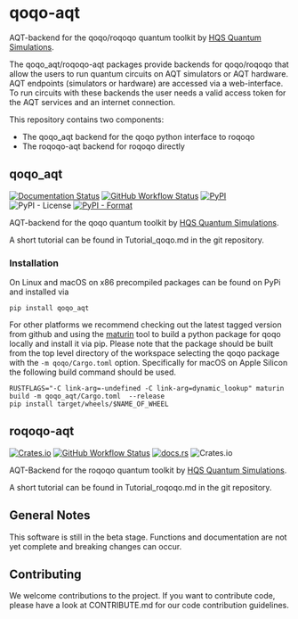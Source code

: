 # qoqo-aqt

AQT-backend for the qoqo/roqoqo quantum toolkit by [HQS Quantum Simulations](https://quantumsimulations.de).

The qoqo_aqt/roqoqo-aqt packages provide backends for qoqo/roqoqo that allow the users to run quantum circuits on AQT simulators or AQT hardware.
AQT endpoints (simulators or hardware) are accessed via a web-interface.
To run circuits with these backends the user needs a valid access token for the AQT services and an internet connection.

This repository contains two components:

* The qoqo_aqt backend for the qoqo python interface to roqoqo
* The roqoqo-aqt backend for roqoqo directly

## qoqo_aqt

[![Documentation Status](https://readthedocs.org/projects/qoqo_aqt/badge/?version=latest)](https://qoqo_aqt.readthedocs.io/en/latest/?badge=latest)
[![GitHub Workflow Status](https://github.com/HQSquantumsimulations/qoqo_aqt/workflows/ci_tests/badge.svg)](https://github.com/HQSquantumsimulations/qoqo_aqt/actions)
[![PyPI](https://img.shields.io/pypi/v/qoqo_aqt)](https://pypi.org/project/qoqo_aqt/)
![PyPI - License](https://img.shields.io/pypi/l/qoqo_aqt)
[![PyPI - Format](https://img.shields.io/pypi/format/qoqo_aqt)](https://pypi.org/project/qoqo_aqt/)

AQT-backend for the qoqo quantum toolkit by [HQS Quantum Simulations](https://quantumsimulations.de).

A short tutorial can be found in Tutorial_qoqo.md in the git repository.

### Installation

On Linux and macOS on x86 precompiled packages can be found on PyPi and installed via

```shell
pip install qoqo_aqt
```

For other platforms we recommend checking out the latest tagged version from github and using the [maturin](https://github.com/PyO3/maturin) tool to build a python package for qoqo locally and install it via pip.
Please note that the package should be built from the top level directory of the workspace selecting the qoqo package with the `-m qoqo/Cargo.toml` option.
Specifically for macOS on Apple Silicon the following build command should be used.

```shell
RUSTFLAGS="-C link-arg=-undefined -C link-arg=dynamic_lookup" maturin build -m qoqo_aqt/Cargo.toml  --release
pip install target/wheels/$NAME_OF_WHEEL
```

## roqoqo-aqt

[![Crates.io](https://img.shields.io/crates/v/roqoqo-aqt)](https://crates.io/crates/roqoqo-aqt)
[![GitHub Workflow Status](https://github.com/HQSquantumsimulations/qoqo_mock/workflows/ci_tests/badge.svg)](https://github.com/HQSquantumsimulations/qoqo_aqt/actions)
[![docs.rs](https://img.shields.io/docsrs/roqoqo-aqt)](https://docs.rs/roqoqo-aqt/)
![Crates.io](https://img.shields.io/crates/l/roqoqo-aqt)

AQT-Backend for the roqoqo quantum toolkit by [HQS Quantum Simulations](https://quantumsimulations.de).

A short tutorial can be found in Tutorial_roqoqo.md in the git repository.

## General Notes

This software is still in the beta stage. Functions and documentation are not yet complete and breaking changes can occur.

## Contributing

We welcome contributions to the project. If you want to contribute code, please have a look at CONTRIBUTE.md for our code contribution guidelines.

